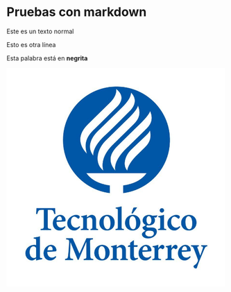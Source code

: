 # Pruebas con markdown

Este es un        texto
normal

Esto es otra línea

Esta palabra está en **negrita**

![](logo-tec.jpeg)